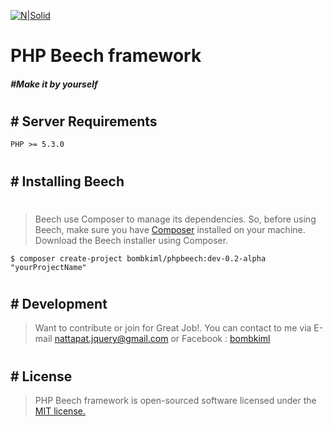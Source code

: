 [![N|Solid](https://image.flaticon.com/icons/png/128/294/294567.png)](https://nodesource.com/products/nsolid)
# PHP Beech framework
##### #Make it by yourself
#
#
## # Server Requirements
    PHP >= 5.3.0
#
## # Installing Beech
#
> Beech use Composer to manage its dependencies. So, before using Beech, make sure you have [Composer](https://getcomposer.org/) installed on your machine.
> Download the Beech installer using Composer.

    $ composer create-project bombkiml/phpbeech:dev-0.2-alpha "yourProjectName"
#
## # Development
> Want to contribute or join for Great Job!. You can contact to me via
E-mail nattapat.jquery@gmail.com or Facebook : [bombkiml](https://www.facebook.com/bombkiml)
#
## # License
> PHP Beech framework is open-sourced software licensed under the [MIT license.](https://opensource.org/licenses/MIT)
